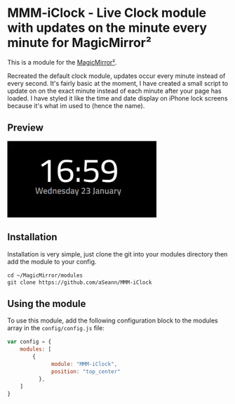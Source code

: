 # MMM-iClock - Live Clock module with updates on the minute every minute for MagicMirror²

This is a module for the [MagicMirror²](https://github.com/MichMich/MagicMirror/).

Recreated the default clock module, updates occur every minute instead of every second.
It's fairly basic at the moment, I have created a small script to update on on the exact minute instead of each minute after your page has loaded.
I have styled it like the time and date display on iPhone lock screens because it's what im used to (hence the name).


## Preview

![](img/preview.gif)


## Installation
	
Installation is very simple, just clone the git into your modules directory then add the module to your config.

```shell
cd ~/MagicMirror/modules
git clone https://github.com/aSeann/MMM-iClock
```

## Using the module

To use this module, add the following configuration block to the modules array in the `config/config.js` file:
```js
var config = {
    modules: [
        {
			  module: "MMM-iClock",
			  position: "top_center"
		  },
    ]
}
```
